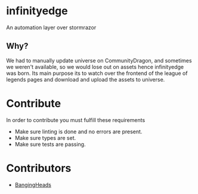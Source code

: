 # infinityedge
An automation layer over stormrazor

## Why?
We had to manually update universe on CommunityDragon, and sometimes we weren't available,
so we would lose out on assets hence infinityedge was born.
Its main purpose its to watch over the frontend of the league of legends pages and download and
upload the assets to universe.

# Contribute
In order to contribute you must fulfill these requirements
    
- Make sure linting is done and no errors are present.
- Make sure types are set.
- Make sure tests are passing.

# Contributors
- [BangingHeads](https://github.com/bangingheads)
